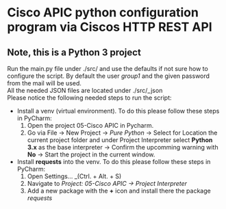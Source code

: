 # Cisco APIC python configuration program via Ciscos HTTP REST API
## Note, this is a Python 3 project
Run the main.py file under ./src/ and use the defaults if not sure how to configure the script. By default the user _group1_ and the given password from the mail will be used.  
All the needed JSON files are located under ./src/_json  
Please notice the following needed steps to run the script:
* Install a venv (virtual environment). To do this please follow these steps in PyCharm:
  1. Open the project 05-Cisco APIC in Pycharm.
  2. Go via File &rarr; New Project &rarr; _Pure Python_ &rarr; Select for Location the current project folder and under
Project Interpreter select **Python 3.x** as the base interpreter &rarr; Confirm the upcomming warning with **No** &rarr;
Start the project in the current window.
* Install **requests** into the venv. To do this please follow these steps in PyCharm:
  1. Open Settings... _(Ctrl. + Alt. + S)
  2. Navigate to _Project: 05-Cisco APIC &rarr; Project Interpreter_
  3. Add a new package with the **+** icon and install there the package *requests*

